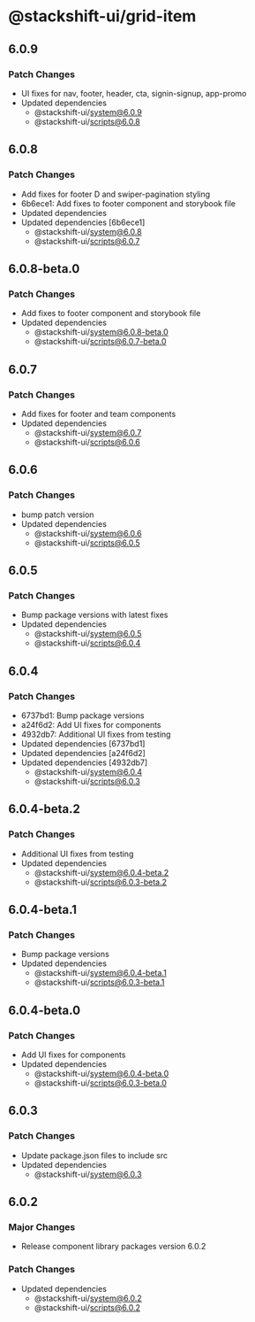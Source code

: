 # @stackshift-ui/grid-item

## 6.0.9

### Patch Changes

- UI fixes for nav, footer, header, cta, signin-signup, app-promo
- Updated dependencies
  - @stackshift-ui/system@6.0.9
  - @stackshift-ui/scripts@6.0.8

## 6.0.8

### Patch Changes

- Add fixes for footer D and swiper-pagination styling
- 6b6ece1: Add fixes to footer component and storybook file
- Updated dependencies
- Updated dependencies [6b6ece1]
  - @stackshift-ui/system@6.0.8
  - @stackshift-ui/scripts@6.0.7

## 6.0.8-beta.0

### Patch Changes

- Add fixes to footer component and storybook file
- Updated dependencies
  - @stackshift-ui/system@6.0.8-beta.0
  - @stackshift-ui/scripts@6.0.7-beta.0

## 6.0.7

### Patch Changes

- Add fixes for footer and team components
- Updated dependencies
  - @stackshift-ui/system@6.0.7
  - @stackshift-ui/scripts@6.0.6

## 6.0.6

### Patch Changes

- bump patch version
- Updated dependencies
  - @stackshift-ui/system@6.0.6
  - @stackshift-ui/scripts@6.0.5

## 6.0.5

### Patch Changes

- Bump package versions with latest fixes
- Updated dependencies
  - @stackshift-ui/system@6.0.5
  - @stackshift-ui/scripts@6.0.4

## 6.0.4

### Patch Changes

- 6737bd1: Bump package versions
- a24f6d2: Add UI fixes for components
- 4932db7: Additional UI fixes from testing
- Updated dependencies [6737bd1]
- Updated dependencies [a24f6d2]
- Updated dependencies [4932db7]
  - @stackshift-ui/system@6.0.4
  - @stackshift-ui/scripts@6.0.3

## 6.0.4-beta.2

### Patch Changes

- Additional UI fixes from testing
- Updated dependencies
  - @stackshift-ui/system@6.0.4-beta.2
  - @stackshift-ui/scripts@6.0.3-beta.2

## 6.0.4-beta.1

### Patch Changes

- Bump package versions
- Updated dependencies
  - @stackshift-ui/system@6.0.4-beta.1
  - @stackshift-ui/scripts@6.0.3-beta.1

## 6.0.4-beta.0

### Patch Changes

- Add UI fixes for components
- Updated dependencies
  - @stackshift-ui/system@6.0.4-beta.0
  - @stackshift-ui/scripts@6.0.3-beta.0

## 6.0.3

### Patch Changes

- Update package.json files to include src
- Updated dependencies
  - @stackshift-ui/system@6.0.3

## 6.0.2

### Major Changes

- Release component library packages version 6.0.2

### Patch Changes

- Updated dependencies
  - @stackshift-ui/system@6.0.2
  - @stackshift-ui/scripts@6.0.2
